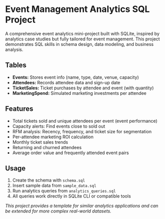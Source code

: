 # Event Management Analytics SQL Project

A comprehensive event analytics mini-project built with SQLite, inspired by analytics case studies but fully tailored for event management. This project demonstrates SQL skills in schema design, data modeling, and business analysis.

## Tables

- **Events:** Stores event info (name, type, date, venue, capacity)
- **Attendees:** Records attendee data and sign-up date
- **TicketSales:** Ticket purchases by attendee and event (with quantity)
- **MarketingSpend:** Simulated marketing investments per attendee

## Features

- Total tickets sold and unique attendees per event (event performance)
- Capacity alerts: Find events close to sold out
- RFM analysis: Recency, frequency, and ticket size for segmentation
- Per-attendee marketing ROI calculation
- Monthly ticket sales trends
- Returning and churned attendees
- Average order value and frequently attended event pairs

## Usage

1. Create the schema with `schema.sql`
2. Insert sample data from `sample_data.sql`
3. Run analytics queries from `analytics_queries.sql`
4. All queries work directly in SQLite CLI or compatible tools

_This project provides a template for similar analytics applications and can be extended for more complex real-world datasets._
